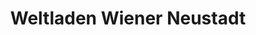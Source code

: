 ---
title: "Weltladen Wiener Neustadt"
url: /wiener-neustadt/weltladen-wiener-neustadt/
shop: Lebensmittel
---